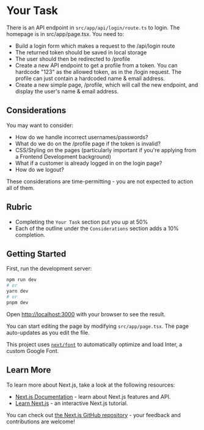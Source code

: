 # Your Task

There is an API endpoint in `src/app/api/login/route.ts` to login. The homepage is in src/app/page.tsx. You need to:

- Build a login form which makes a request to the /api/login route
- The returned token should be saved in local storage
- The user should then be redirected to /profile
- Create a new API endpoint to get a profile from a token. You can hardcode "123" as the allowed token, as in the /login request. The profile can just contain a hardcoded name & email address.
- Create a new simple page, /profile, which will call the new endpoint, and display the user's name & email address.

## Considerations

You may want to consider:

- How do we handle incorrect usernames/passwords?
- What do we do on the /profile page if the token is invalid?
- CSS/Styling on the pages (particularly important if you're applying from a Frontend Development background)
- What if a customer is already logged in on the login page?
- How do we logout?

These considerations are time-permitting - you are not expected to action all of them.

## Rubric

- Completing the `Your Task` section put you up at 50%
- Each of the outline under the `Considerations` section adds a 10% completion.

## Getting Started

First, run the development server:

```bash
npm run dev
# or
yarn dev
# or
pnpm dev
```

Open [http://localhost:3000](http://localhost:3000) with your browser to see the result.

You can start editing the page by modifying `src/app/page.tsx`. The page auto-updates as you edit the file.

This project uses [`next/font`](https://nextjs.org/docs/basic-features/font-optimization) to automatically optimize and load Inter, a custom Google Font.

## Learn More

To learn more about Next.js, take a look at the following resources:

- [Next.js Documentation](https://nextjs.org/docs) - learn about Next.js features and API.
- [Learn Next.js](https://nextjs.org/learn) - an interactive Next.js tutorial.

You can check out [the Next.js GitHub repository](https://github.com/vercel/next.js/) - your feedback and contributions are welcome!
